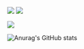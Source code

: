 
<img src="https://img.shields.io/badge/Swift-F05138?style=for-the-badge&logo=Swift&logoColor=white"> <img src="https://img.shields.io/badge/SwiftUI-F05138?style=for-the-badge&logo=Swift&logoColor=white">


<img src="https://img.shields.io/badge/Combine-F05138?style=for-the-badge&logo=Swift&logoColor=white">




![Anurag's GitHub stats](https://github-readme-stats.vercel.app/api?username=fito-daehyeon&show_icons=true&theme=radical)
